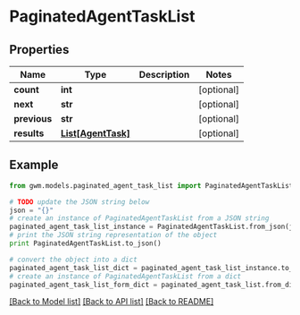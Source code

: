 # PaginatedAgentTaskList


## Properties
Name | Type | Description | Notes
------------ | ------------- | ------------- | -------------
**count** | **int** |  | [optional] 
**next** | **str** |  | [optional] 
**previous** | **str** |  | [optional] 
**results** | [**List[AgentTask]**](AgentTask.md) |  | [optional] 

## Example

```python
from gwm.models.paginated_agent_task_list import PaginatedAgentTaskList

# TODO update the JSON string below
json = "{}"
# create an instance of PaginatedAgentTaskList from a JSON string
paginated_agent_task_list_instance = PaginatedAgentTaskList.from_json(json)
# print the JSON string representation of the object
print PaginatedAgentTaskList.to_json()

# convert the object into a dict
paginated_agent_task_list_dict = paginated_agent_task_list_instance.to_dict()
# create an instance of PaginatedAgentTaskList from a dict
paginated_agent_task_list_form_dict = paginated_agent_task_list.from_dict(paginated_agent_task_list_dict)
```
[[Back to Model list]](../README.md#documentation-for-models) [[Back to API list]](../README.md#documentation-for-api-endpoints) [[Back to README]](../README.md)


